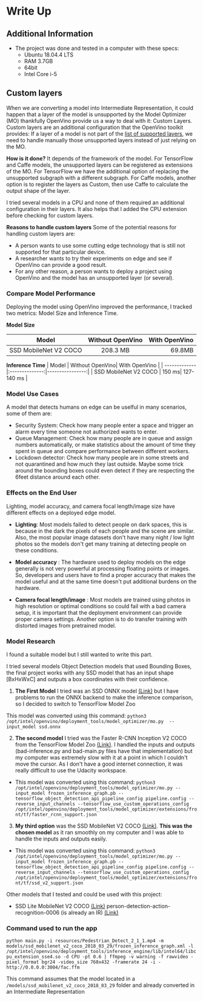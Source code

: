 
# Write Up


## Additional Information 

- The project was done and tested in a computer with these specs:
	- Ubuntu 18.04.4 LTS
	- RAM 3.7GB
	- 64bit
	- Intel Core i-5


## Custom layers

When we are converting a model into Intermediate Representation, it could happen that a layer of the model is unsupported by the Model Optimizer (MO) thankfully  OpenVino provide us a way to deal with it: Custom Layers.
Custom layers are an additional configuration that the OpenVino toolkit provides: If a layer of a model is not part of the [list of supported layers](https://docs.openvinotoolkit.org/2019_R3/_docs_MO_DG_prepare_model_Supported_Frameworks_Layers.html),  we need to handle manually those unsupported layers instead of just relying on the MO.

__How is it done?__
It depends of the framework of the model. For TensorFlow and Caffe models, the unsupported layers can be registered as extensions of the MO. For TensorFlow we have the additional option of replacing the unsupported subgraph with a different subgraph. For Caffe models, another option is to register the layers as Custom, then use Caffe to calculate the output shape of the layer. 

I tried several models in a CPU and none of them required an additional configuration in their layers. It also helps that I added the CPU extension before checking for custom layers. 

__Reasons to handle custom layers__
Some of the potential reasons for handling custom layers are:
- A person wants to use some cutting edge technology that is still not supported for that particular device.
- A researcher wants to try their experiments on edge and see if OpenVino can provide a good result. 
- For any other reason, a person wants to deploy a project using OpenVino and the model has an unsupported layer (or several). 


### Compare Model Performance
Deploying the model using OpenVino improved the performance, I tracked two metrics: Model Size and Inference Time. 
 
__Model Size__

| Model         | Without OpenVino| With OpenVino  |
| -------------|:--------------:|----------------:|
| SSD MobileNet V2 COCO | 208.3 MB| 69.8MB |

__Inference Time__
| Model         | Without OpenVino| With OpenVino  |
| -------------|:--------------:|----------------:|
| SSD MobileNet V2 COCO |  150 ms| 127-140 ms |

### Model Use Cases
A model that detects humans on edge can be uselful in many scenarios, some of them are:
- Security System: Check how many people enter a space and trigger an alarm every time someone not authorized wants to enter. 
- Queue Management: Check how many people are in queue and assign numbers automatically, or make statistics about the amount of time they spent in queue and compare performance between different workers. 
- Lockdown detector: Check how many people are in some streets and not quarantined and how much they last outside. Maybe some trick around the bounding boxes could even detect if they are respecting the 6feet distance around each other.


### Effects on the End User
Lighting, model accuracy, and camera focal length/image size have different effects on a deployed edge model. 

- __Lighting__: Most models failed to detect people on dark spaces, this is because in the dark the pixels of each people and the scene are similar.  Also, the most popular image datasets don't have many night / low light photos so the models don't get many training at detecting people on these conditions.

- __Model accuracy__ : The hardware used to deploy models on the edge generally is not very powerful at processing floating points or images. So, developers and users have to find a proper accuracy that makes the model useful and at the same time doesn't put additional burdens on the hardware.

- __Camera focal length/image__ : Most models are trained using photos in high resolution or optimal conditions so could fail with a bad camera setup, it is important that the deployment environment can provide proper camera settings. Another option is to do transfer training with distorted images from pretrained model.

### Model Research

I found a suitable model but I still wanted to write this part.

I tried several models Object Detection models that used Bounding Boxes, the final project works with any SSD model that has an input shape [BxHxWxC] and outputs a box coordinates with their confidence.

1. __The First Model__ I tried was an SSD ONNX model [(Link)](https://github.com/onnx/models/tree/master/vision/object_detection_segmentation/ssd)
but I have problems to run the ONNX backend to make the inference comparison, so I decided to switch to TensorFlow Model Zoo

This model was converted using this command:
```python3 /opt/intel/openvino/deployment_tools/model_optimizer/mo.py  --input_model ssd.onnx```

2. __The second model__ I tried was the Faster R-CNN Inception V2 COCO from the TensorFlow Model Zoo [(Link)](http://download.tensorflow.org/models/object_detection/faster_rcnn_inception_v2_coco_2018_01_28.tar.gz). I handled the inputs and outputs (bad-inference.py and bad-main.py files have that implementation) but my computer was extremely slow with it at a point in which I couldn't move the cursor.  As I don't have a good internet connection, it was really difficult to use the Udacity workspace.

- This model was converted using this command:
```python3 /opt/intel/openvino/deployment_tools/model_optimizer/mo.py --input_model frozen_inference_graph.pb --tensorflow_object_detection_api_pipeline_config pipeline.config --reverse_input_channels --tensorflow_use_custom_operations_config /opt/intel/openvino/deployment_tools/model_optimizer/extensions/front/tf/faster_rcnn_support.json```

3. __My third option__ was the SSD MobileNet V2 COCO [(Link)](http://download.tensorflow.org/models/object_detection/ssd_mobilenet_v2_coco_2018_03_29.tar.gz). __This was the chosen model__ as it ran smoothly on my computer and I was able to handle the inputs and outputs easily.

- This model was converted using this command:
```python3 /opt/intel/openvino/deployment_tools/model_optimizer/mo.py --input_model frozen_inference_graph.pb --tensorflow_object_detection_api_pipeline_config pipeline.config --reverse_input_channels --tensorflow_use_custom_operations_config /opt/intel/openvino/deployment_tools/model_optimizer/extensions/front/tf/ssd_v2_support.json```

Other models that I tested and could be used with this project:
 - SSD Lite MobileNet V2 COCO [(Link)](http://download.tensorflow.org/models/object_detection/ssdlite_mobilenet_v2_coco_2018_05_09.tar.gz)
person-detection-action-recognition-0006 (is already an IR) [(Link)](https://docs.openvinotoolkit.org/latest/_models_intel_person_detection_action_recognition_0006_description_person_detection_action_recognition_0006.html)

### Command used to run the app
```python main.py -i resources/Pedestrian_Detect_2_1_1.mp4 -m models/ssd_mobilenet_v2_coco_2018_03_29/frozen_inference_graph.xml -l /opt/intel/openvino/deployment_tools/inference_engine/lib/intel64/libcpu_extension_sse4.so -d CPU -pt 0.6 | ffmpeg -v warning -f rawvideo -pixel_format bgr24 -video_size 768x432 -framerate 24 -i - http://0.0.0.0:3004/fac.ffm```

This command assumes that the model located in a `/models/ssd_mobilenet_v2_coco_2018_03_29` folder and already converted in an Intermediate Representation

